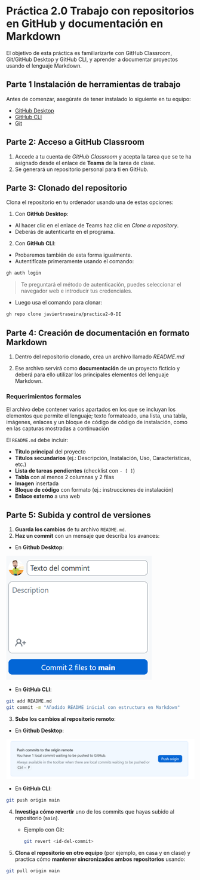 # Práctica 2.0 Trabajo con repositorios en GitHub y documentación en Markdown

El objetivo de esta práctica es familiarizarte con GitHub Classroom, Git/GitHub Desktop y GitHub CLI, y aprender a documentar proyectos usando el lenguaje Markdown.

## Parte 1 Instalación de herramientas de trabajo

Antes de comenzar, asegúrate de tener instalado lo siguiente en tu equipo:  

- [GitHub Desktop](https://desktop.github.com/)  
- [GitHub CLI](https://cli.github.com/)  
- [Git](https://git-scm.com/)  


## Parte 2: Acceso a GitHub Classroom 

1. Accede a tu cuenta de *GitHub Classroom* y acepta la tarea que se te ha asignado desde el enlace de **Teams** de la tarea de clase.
2. Se generará un repositorio personal para ti en GitHub.

## Parte 3: Clonado del repositorio

Clona el repositorio en tu ordenador usando una de estas opciones:

1. Con **GitHub Desktop**:
- Al hacer clic en el enlace de Teams haz clic en *Clone a repository*.
- Deberás de autenticarte en el programa.

2. Con **GitHub CLI**:

- Probaremos también de esta forma igualmente.
- Autentifícate primeramente usando el comando:

```bash
gh auth login
```
> Te preguntará el método de autenticación, puedes seleccionar el navegador web e introducir tus credenciales.

- Luego usa el comando para clonar:

```bash
gh repo clone javiertraseira/practica2-0-DI
```

## Parte 4: Creación de documentación en formato Markdown

1. Dentro del repositorio clonado, crea un archivo llamado *README.md*

2. Ese archivo servirá como **documentación** de un proyecto ficticio y deberá para ello utilizar los principales elementos del lenguaje Markdown.

### Requerimientos formales

El archivo debe contener varios apartados en los que se incluyan los elementos que permite el lenguaje; texto formateado, una lista, una tabla, imágenes, enlaces y un bloque de código de código de instalación, como en las capturas mostradas a continuación

El `README.md` debe incluir:  

- **Título principal** del proyecto  
- **Títulos secundarios** (ej.: Descripción, Instalación, Uso, Características, etc.)  
- **Lista de tareas pendientes** (checklist con `- [ ]`)  
- **Tabla** con al menos 2 columnas y 2 filas  
- **Imagen** insertada  
- **Bloque de código** con formato (ej.: instrucciones de instalación)  
- **Enlace externo** a una web  


## Parte 5: Subida y control de versiones  

1. **Guarda los cambios** de tu archivo `README.md`.  
2. **Haz un commit** con un mensaje que describa los avances:  

- En **Github Desktop**:

![](media/commit_GitHub_Desktop.png)

- En **GitHub CLI**:
```bash
git add README.md
git commit -m "Añadido README inicial con estructura en Markdown"
```  

3. **Sube los cambios al repositorio remoto**:  

- En **Github Desktop**:

![](media/push_GitHub_Desktop.png)

- En **GitHub CLI**:
```bash
git push origin main
```  


4. **Investiga cómo revertir** uno de los commits que hayas subido al repositorio (`main`).  
   - Ejemplo con Git:  
     ```bash
     git revert <id-del-commit>
     ```  

5. **Clona el repositorio en otro equipo** (por ejemplo, en casa y en clase) y practica cómo **mantener sincronizados ambos repositorios** usando:  

```bash
git pull origin main
```  



